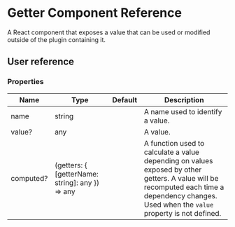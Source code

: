 # Getter Component Reference

A React component that exposes a value that can be used or modified outside of the plugin containing it.

## User reference

### Properties

Name | Type | Default | Description
-----|------|---------|------------
name | string | | A name used to identify a value.
value? | any | | A value.
computed? | (getters: { [getterName: string]: any }) => any | | A function used to calculate a value depending on values exposed by other getters. A value will be recomputed each time a dependency changes. Used when the `value` property is not defined.
